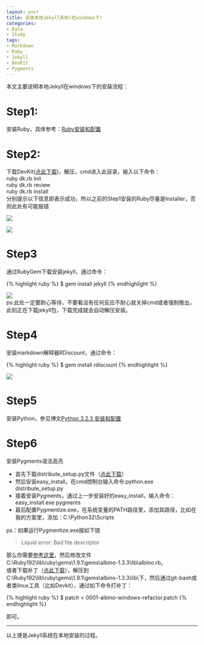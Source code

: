 ```yaml
---
layout: post
title: 安装本地Jekyll系统(在windows下)
categories:
- Data
- Study
tags:
- Markdown
- Ruby
- Jekyll
- DevKit
- Pygments
---
```


本文主要说明本地Jekyll在windows下的安装流程：

# Step1:  

安装Ruby，具体参考：[Ruby安装和配置](http://luolinjia.com/cn/2012/08/ruby-install/)  

# Step2:  
下载DevKit([点此下载](http://rubyinstaller.org/downloads/))，解压，cmd进入此目录，输入以下命令：  
ruby dk\.rb init  
ruby dk\.rb review  
ruby dk\.rb install  
分别提示以下信息即表示成功，所以之前的Step1安装的Ruby尽量是Installer，否则此处有可能报错

![](http://i.imgur.com/JGiOB.jpg)  

![](http://i.imgur.com/uncjK.png)  

# Step3  

通过RubyGem下载安装jekyll，通过命令：  

{% highlight ruby %}
$ gem install jekyll
{% endhighlight %}  

![](http://i.imgur.com/ho9rF.png)  
ps:此处一定要耐心等待，不要看没有任何反应不耐心就关掉cmd或者强制推出，此刻正在下载jekyll包，下载完成就会自动解压安装。  

# Step4  

安装markdown解释器RDiscount，通过命令：  

{% highlight ruby %}
$ gem install rdiscount
{% endhighlight %}  

![](http://i.imgur.com/o7ffs.png)

# Step5  

安装Python，参见博文[Python 3.2.3 安装和配置](http://luolinjia.com/cn/2012/08/python-config/)  

# Step6  

安装Pygments语法高亮  

- 首先下载distribute\_setup.py文件（[点此下载](http://python-distribute.org/distribute_setup.py)）  
- 然后安装easy\_install，在cmd控制台输入命令:python\.exe distribute\_setup.py  
- 接着安装Pygments，通过上一步安装好的easy\_install，输入命令：easy\_install\.exe pygments  
- 最后配置Pygmentize\.exe，在系统变量的PATH路径里，添加其路径，比如在我的方案里，添加：C:\Python32\Scripts  

ps：如果运行Pygmentize\.exe报如下错  
> Liquid error: Bad file descriptor  

那么你需要[参考这里](https://gist.github.com/1166390)，然后修改文件C:\Ruby192\lib\ruby\gems\1.9.1\gems\albino-1.3.3\lib\albino.rb。  
或者下载补丁（[点此下载](https://gist.github.com/gists/1185645/download)），解压到C:\Ruby192\lib\ruby\gems\1.9.1\gems\albino-1.3.3\lib\下，然后通过git-bash或者类linux工具（比如Devkit），通过如下命令打补丁：

{% highlight ruby %}
$ patch < 0001-albino-windows-refactor.patch
{% endhighlight %}  

即可。

-----------------------  
以上便是Jekyll系统在本地安装的过程。
   